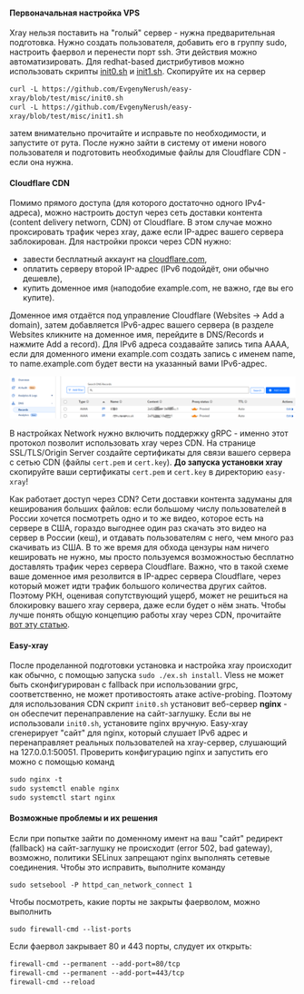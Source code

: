#### Первоначальная настройка VPS

Xray нельзя поставить на "голый" сервер - нужна предварительная подготовка. Нужно создать пользователя, добавить его в группу sudo,
настроить фаервол и перенести порт ssh. Эти действия можно автоматизировать. Для redhat-based дистрибутивов можно использовать скрипты
[init0.sh](misc/init0.sh) и [init1.sh](misc/init1.sh). Скопируйте их на сервер

```
curl -L https://github.com/EvgenyNerush/easy-xray/blob/test/misc/init0.sh
curl -L https://github.com/EvgenyNerush/easy-xray/blob/test/misc/init1.sh
```

затем внимательно прочитайте и исправьте по необходимости, и запустите от рута. После нужно зайти в систему от имени нового пользователя и
подготовить необходимые файлы для Cloudflare CDN - если она нужна.


#### Cloudflare CDN

Помимо прямого доступа (для которого достаточно одного IPv4-адреса), можно настроить доступ через сеть доставки контента (content delivery
networn, CDN) от Cloudflare. В этом случае можно проксировать трафик через xray, даже если IP-адрес вашего сервера заблокирован.  Для
настройки прокси через CDN нужно:

- завести бесплатный аккаунт на [cloudflare.com](https://www.cloudflare.com/),
- оплатить серверу второй IP-адрес (IPv6 подойдёт, они обычно дешевле),
- купить доменное имя (наподобие example.com, не важно, где вы его купите).

Доменное имя отдаётся под управление Cloudflare (Websites -> Add a domain), затем добавляется IPv6-адрес вашего сервера (в разделе Websites
кликните на доменное имя, перейдите в DNS/Records и нажмите Add a record).  Для IPv6 адреса создавайте запись типа AAAA, если для доменного
имени example.com создать запись с именем name, то name.example.com будет вести на указанный вами IPv6-адрес. 

![cloudflare, раздел DNS/Records](figs/cloudflare-records.png)

В настройках Network нужно включить поддержку gRPC - именно этот протокол позволит использовать xray через CDN. На странице SSL/TLS/Origin
Server создайте сертификаты для связи вашего сервера с сетью CDN (файлы `cert.pem` и `cert.key`). **До запуска установки xray** скопируйте
ваши сертификаты `cert.pem` и `cert.key` в директорию `easy-xray`!

Как работает доступ через CDN? Сети доставки контента задуманы для кеширования больших файлов: если большому числу пользователей в России
хочется посмотреть одно и то же видео, которое есть на сервере в США, гораздо выгоднее один раз скачать это видео на сервер в России (кеш),
и отдавать пользователям с него, чем много раз скачивать из США. В то же время для обхода цензуры нам ничего кешировать не нужно, мы просто
пользуемся возможностью бесплатно доставлять трафик через сервера Cloudflare. Важно, что в такой схеме ваше доменное имя резолвится в
IP-адрес сервера Cloudflare, через который может идти трафик большого количества других сайтов. Поэтому РКН, оценивая сопутствующий ущерб,
может не решиться на блокировку вашего xray сервера, даже если будет о нём знать. Чтобы лучше понять общую концепцию работы xray через CDN,
прочитайте [вот эту статью](https://habr.com/ru/articles/761798/).

#### Easy-xray

После проделанной подготовки установка и настройка xray происходит как обычно, с помощью запуска `sudo ./ex.sh install`.  Vless не может
быть сконфигурирован с fallback при использовании grpc, соответственно, не может противостоять атаке active-probing. Поэтому для
использования CDN скрипт `init0.sh` установит веб-сервер **nginx** - он обеспечит перенаправление на сайт-заглушку. Если вы не использовали
`init0.sh`, установите nginx вручную. Easy-xray сгенерирует "сайт" для nginx, который слушает IPv6 адрес и перенаправляет реальных
пользователей на xray-сервер, слушающий на 127.0.0.1:50051.  Проверить конфигурацию nginx и запустить его можно с помощью команд

```
sudo nginx -t
sudo systemctl enable nginx
sudo systemctl start nginx
```

#### Возможные проблемы и их решения

Если при попытке зайти по доменному имент на ваш "сайт" редирект (fallback) на сайт-заглушку не происходит (error 502, bad gateway),
возможно, политики SELinux запрещают nginx выполнять сетевые соединения. Чтобы это исправить, выполните команду

```
sudo setsebool -P httpd_can_network_connect 1
```

Чтобы посмотреть, какие порты не закрыты фаерволом, можно выполнить

```
sudo firewall-cmd --list-ports
```

Если фаервол закрывает 80 и 443 порты, слудует их открыть:

```
firewall-cmd --permanent --add-port=80/tcp
firewall-cmd --permanent --add-port=443/tcp
firewall-cmd --reload
```

